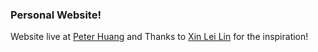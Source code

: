 ### Personal Website!

Website live at [Peter Huang](https://peterhxk.github.io/) and
Thanks to [Xin Lei Lin](https://xinlei55555.github.io/) for the inspiration!
